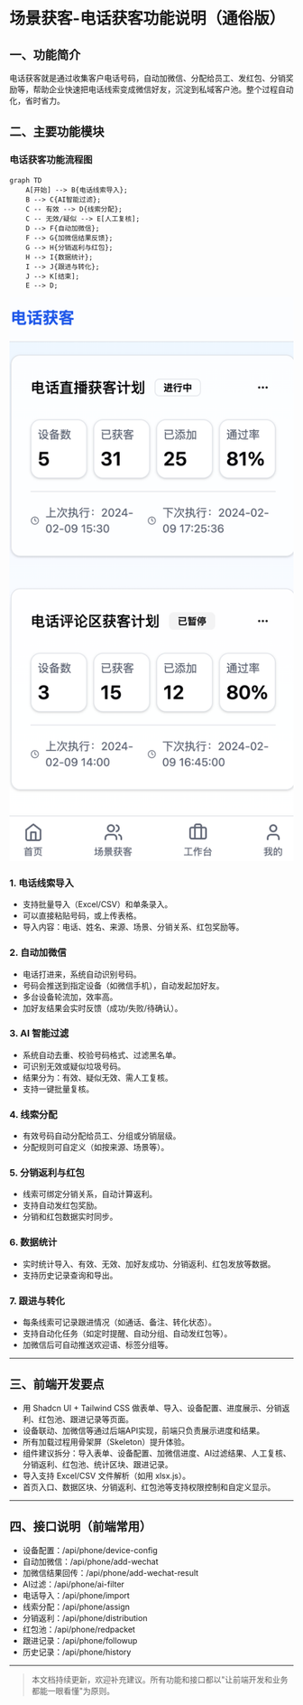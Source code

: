 # 场景获客-电话获客功能说明（通俗版）

## 一、功能简介
电话获客就是通过收集客户电话号码，自动加微信、分配给员工、发红包、分销奖励等，帮助企业快速把电话线索变成微信好友，沉淀到私域客户池。整个过程自动化，省时省力。

## 二、主要功能模块

### 电话获客功能流程图

```mermaid
graph TD
    A[开始] --> B{电话线索导入};
    B --> C{AI智能过滤};
    C -- 有效 --> D{线索分配};
    C -- 无效/疑似 --> E[人工复核];
    D --> F{自动加微信};
    F --> G{加微信结果反馈};
    G --> H{分销返利与红包};
    H --> I{数据统计};
    I --> J{跟进与转化};
    J --> K[结束];
    E --> D; 
```

![电话获客计划列表](../4、前端/UI/场景获客-电话获客计划列表-1.png)

### 1. 电话线索导入
- 支持批量导入（Excel/CSV）和单条录入。
- 可以直接粘贴号码，或上传表格。
- 导入内容：电话、姓名、来源、场景、分销关系、红包奖励等。

### 2. 自动加微信
- 电话打进来，系统自动识别号码。
- 号码会推送到指定设备（如微信手机），自动发起加好友。
- 多台设备轮流加，效率高。
- 加好友结果会实时反馈（成功/失败/待确认）。

### 3. AI 智能过滤
- 系统自动去重、校验号码格式、过滤黑名单。
- 可识别无效或疑似垃圾号码。
- 结果分为：有效、疑似无效、需人工复核。
- 支持一键批量复核。

### 4. 线索分配
- 有效号码自动分配给员工、分组或分销层级。
- 分配规则可自定义（如按来源、场景等）。

### 5. 分销返利与红包
- 线索可绑定分销关系，自动计算返利。
- 支持自动发红包奖励。
- 分销和红包数据实时同步。

### 6. 数据统计
- 实时统计导入、有效、无效、加好友成功、分销返利、红包发放等数据。
- 支持历史记录查询和导出。

### 7. 跟进与转化
- 每条线索可记录跟进情况（如通话、备注、转化状态）。
- 支持自动化任务（如定时提醒、自动分组、自动发红包等）。
- 加微信后可自动推送欢迎语、标签分组等。

---

## 三、前端开发要点
- 用 Shadcn UI + Tailwind CSS 做表单、导入、设备配置、进度展示、分销返利、红包池、跟进记录等页面。
- 设备联动、加微信等通过后端API实现，前端只负责展示进度和结果。
- 所有加载过程用骨架屏（Skeleton）提升体验。
- 组件建议拆分：导入表单、设备配置、加微信进度、AI过滤结果、人工复核、分销返利、红包池、统计区块、跟进记录。
- 导入支持 Excel/CSV 文件解析（如用 xlsx.js）。
- 首页入口、数据区块、分销返利、红包池等支持权限控制和自定义显示。

---

## 四、接口说明（前端常用）
- 设备配置：/api/phone/device-config
- 自动加微信：/api/phone/add-wechat
- 加微信结果回传：/api/phone/add-wechat-result
- AI过滤：/api/phone/ai-filter
- 电话导入：/api/phone/import
- 线索分配：/api/phone/assign
- 分销返利：/api/phone/distribution
- 红包池：/api/phone/redpacket
- 跟进记录：/api/phone/followup
- 历史记录：/api/phone/history

---

> 本文档持续更新，欢迎补充建议。所有功能和接口都以"让前端开发和业务都能一眼看懂"为原则。 